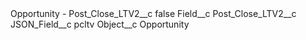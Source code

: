 <?xml version="1.0" encoding="UTF-8"?>
<CustomMetadata xmlns="http://soap.sforce.com/2006/04/metadata" xmlns:xsi="http://www.w3.org/2001/XMLSchema-instance" xmlns:xsd="http://www.w3.org/2001/XMLSchema">
    <label>Opportunity - Post_Close_LTV2__c</label>
    <protected>false</protected>
    <values>
        <field>Field__c</field>
        <value xsi:type="xsd:string">Post_Close_LTV2__c</value>
    </values>
    <values>
        <field>JSON_Field__c</field>
        <value xsi:type="xsd:string">pcltv</value>
    </values>
    <values>
        <field>Object__c</field>
        <value xsi:type="xsd:string">Opportunity</value>
    </values>
</CustomMetadata>

